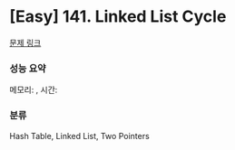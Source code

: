 # [Easy] 141. Linked List Cycle

[문제 링크](https://leetcode.com/problems/linked-list-cycle/description/) 

### 성능 요약

메모리: , 시간: 

### 분류

Hash Table, Linked List, Two Pointers
